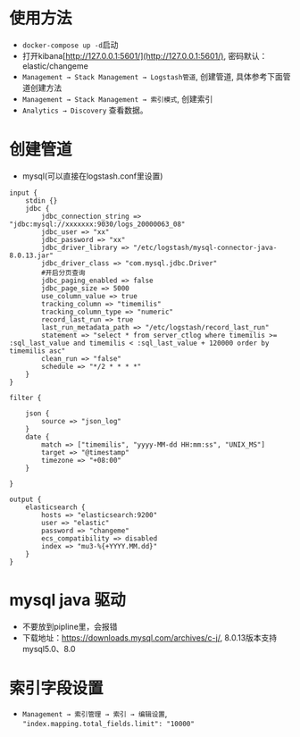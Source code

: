 # 使用方法
+ `docker-compose up -d`启动
+ 打开kibana[http://127.0.0.1:5601/](http://127.0.0.1:5601/), 密码默认：elastic/changeme
+ `Management → Stack Management → Logstash管道`, 创建管道, 具体参考下面管道创建方法
+ `Management → Stack Management → 索引模式`, 创建索引
+ `Analytics → Discovery` 查看数据。

# 创建管道
+ mysql(可以直接在logstash.conf里设置)
```
input {
    stdin {}
    jdbc {
        jdbc_connection_string => "jdbc:mysql://xxxxxxx:9030/logs_20000063_08"
        jdbc_user => "xx"
        jdbc_password => "xx"
        jdbc_driver_library => "/etc/logstash/mysql-connector-java-8.0.13.jar"
        jdbc_driver_class => "com.mysql.jdbc.Driver"
        #开启分页查询
        jdbc_paging_enabled => false
        jdbc_page_size => 5000
        use_column_value => true
        tracking_column => "timemilis"
        tracking_column_type => "numeric"
        record_last_run => true
        last_run_metadata_path => "/etc/logstash/record_last_run"
        statement => "select * from server_ctlog where timemilis >= :sql_last_value and timemilis < :sql_last_value + 120000 order by timemilis asc"
        clean_run => "false"
        schedule => "*/2 * * * *"
    }
}

filter {
 
    json {
        source => "json_log"
    }
    date {
        match => ["timemilis", "yyyy-MM-dd HH:mm:ss", "UNIX_MS"]
        target => "@timestamp"
        timezone => "+08:00"
    }
 
}
  
output {
    elasticsearch {
        hosts => "elasticsearch:9200"
        user => "elastic"
        password => "changeme"
        ecs_compatibility => disabled
        index => "mu3-%{+YYYY.MM.dd}"
    }
}
```


# mysql java 驱动
+ 不要放到pipline里，会报错
+ 下载地址：https://downloads.mysql.com/archives/c-j/, 8.0.13版本支持mysql5.0、8.0

# 索引字段设置
+ `Management → 索引管理 → 索引 → 编辑设置`, `"index.mapping.total_fields.limit": "10000"`
